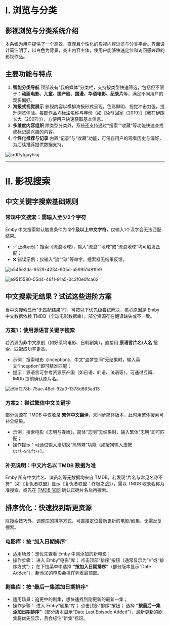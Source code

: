 # Ⅰ. 浏览与分类

## 影视浏览与分类系统介绍

本系统为用户提供了一个高效、直观且个性化的影视内容浏览与分类平台。界面设计简洁明了，以白色为背景，突出内容主体，使用户能够快速定位和访问感兴趣的影视作品。

## 主要功能与特点

1. **智能分类导航** 顶部设有“我的媒体”分类栏，支持按类型快速筛选，包括但不限于：**动画电影、儿童、国产剧、国漫、华语电影、纪录片**等，满足不同用户的观影偏好。
2. **海报式视觉展示** 影视内容以横排海报形式呈现，色彩鲜明、视觉冲击力强，提升浏览体验。每部作品均标注名称与年份（如《兔爷回家（2019）》《我在伊朗长大（2007）》），方便用户快速获取基本信息。
3. **多维度内容组织** 除类型分类外，系统还支持通过“搜索”“收藏”等功能快速查找或标记感兴趣的内容。
4. **个性化推荐与记录** 内置“记录”与“收藏”功能，可保存用户的观看历史与偏好，为后续推荐提供数据支持。

![srdtfytguyhiuj](../images/2_how_to_use/5_usage_tips/srdtfytguyhiuj.png)


------

# Ⅱ. 影视搜索

## 中文关键字搜索基础规则

### 常规中文搜索：需输入至少2个字符

Emby 中文搜索默认触发条件为 **2个及以上中文字符**，仅输入1个汉字会无法匹配结果。

- ✅ 正确示例：搜索《流浪地球》，输入“流浪”“地球”或“流浪地球”均可触发匹配；
- ❌ 错误示例：仅输入“流”“球”等单字，搜索框无结果反馈。

![b545e2da-9529-4234-905d-a59951d81fe9](../images/2_how_to_use/5_usage_tips/b545e2da-9529-4234-905d-a59951d81fe9.png)

![e9515580-55d4-46f1-91a5-0c3f0e0fca62](../images/2_how_to_use/5_usage_tips/e9515580-55d4-46f1-91a5-0c3f0e0fca62.png)

## 中文搜索无结果？试试这些进阶方案

当中文搜索显示“无匹配结果”时，可按以下优先级尝试解决，核心原因是 Emby 中文数据依赖 TMDB（全球电影数据库），部分资源存在翻译缺失或不一致。

### 方案1：使用源语言关键字搜索

若资源为非中文原创（如好莱坞电影、日韩剧集），直接用 **原语言片名/人名** 搜索，匹配成功率更高。

- 示例：搜索电影《Inception》，中文“盗梦空间”无结果时，输入英文“Inception”即可精准匹配；
- 提示：源语言可参考资源原产国（如日语、韩语、法语等），可通过豆瓣、IMDb 提前确认原片名。

![e9df278b-75ae-48ef-92a0-1378d663ad13](../images/2_how_to_use/5_usage_tips/e9df278b-75ae-48ef-92a0-1378d663ad13.png)

### 方案2：尝试繁体中文关键字

部分资源在 TMDB 中仅收录 **繁体中文翻译**，未同步简体版本，此时用繁体搜索可补全结果。

- 示例：搜索电影《志明与春娇》，简体“志明”无结果时，输入繁体“志明”即可匹配；
- 操作提示：可通过输入法切换“简转繁”功能（如搜狗输入法按 `Ctrl+Shift+F`）。

### 补充说明：中文片名以 TMDB 数据为准

Emby 所有中文片名、演员名等元数据均来自 TMDB，若发现“片名与常见名称不符”（如《复仇者联盟》显示《复仇者联盟：终极之战》），需以 TMDB 收录名称为准搜索，或先在 [TMDB 官网](https://www.themoviedb.org/) 确认正确片名后再搜索。

## 排序优化：快速找到新更资源

除搜索技巧外，调整库的排序方式，可直接定位最新更新的电影/剧集，无需反复搜索。

### 电影库：按“加入日期排序”

- 适用场景：想优先查看 Emby 中刚添加的新电影；
- 操作步骤： 进入 Emby“电影”库； 点击顶部“排序”按钮（通常显示为“≡”或“排序方式”）； 在下拉菜单中选择 **“按加入日期排序”**（部分版本显示“Date Added”），新添加的电影会排在列表最顶部。

### 剧集库：按“最后一集添加日期排序”

- 适用场景：追更中的剧集，想快速找到刚更新的最新一集；
- 操作步骤： 进入 Emby“剧集”库； 点击顶部“排序”按钮； 选择 **“按最后一集添加日期排序”**（部分版本显示“Date Last Episode Added”），最新更新的剧集将优先显示，且会标注“新集”标识。
